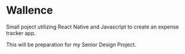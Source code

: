 # Wallence

Small poject utilizing React Native and Javascript to create an expense tracker app.

This will be preparation for my Senior Design Project.
